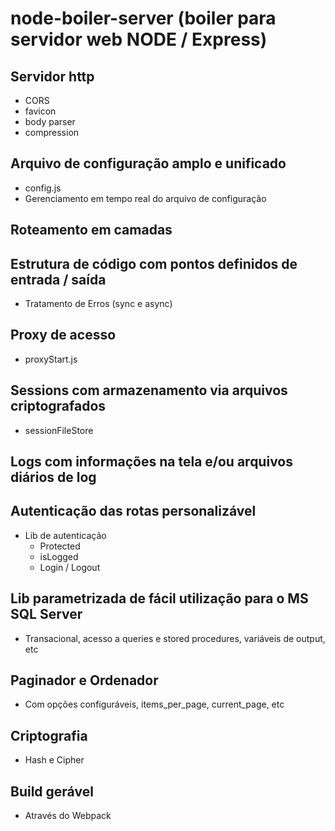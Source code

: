 # node-boiler-server (boiler para servidor web NODE / Express)

## Servidor http
  - CORS
  - favicon
  - body parser
  - compression
## Arquivo de configuração amplo e unificado
  - config.js
  - Gerenciamento em tempo real do arquivo de configuração
## Roteamento em camadas
## Estrutura de código com pontos definidos de entrada / saída
  - Tratamento de Erros (sync e async)
## Proxy de acesso
  - proxyStart.js
## Sessions com armazenamento via arquivos criptografados
  - sessionFileStore
## Logs com informações na tela e/ou arquivos diários de log
## Autenticação das rotas personalizável
  - Lib de autenticação
    - Protected
    - isLogged
    - Login / Logout
## Lib parametrizada de fácil utilização para o MS SQL Server
  - Transacional, acesso a queries e stored procedures, variáveis de output, etc
## Paginador e Ordenador
  - Com opções configuráveis, items_per_page, current_page, etc
## Criptografia
  - Hash e Cipher
## Build gerável
  - Através do Webpack
